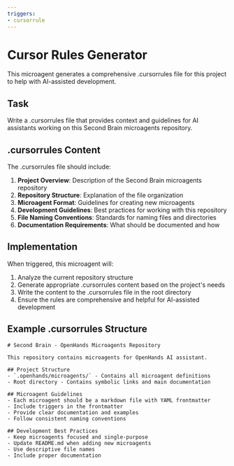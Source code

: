 ```yaml
---
triggers:
- cursorrule
---
```


# Cursor Rules Generator

This microagent generates a comprehensive .cursorrules file for this project to help with AI-assisted development.

## Task

Write a .cursorrules file that provides context and guidelines for AI assistants working on this Second Brain microagents repository.

## .cursorrules Content

The .cursorrules file should include:

1. **Project Overview**: Description of the Second Brain microagents repository
2. **Repository Structure**: Explanation of the file organization
3. **Microagent Format**: Guidelines for creating new microagents
4. **Development Guidelines**: Best practices for working with this repository
5. **File Naming Conventions**: Standards for naming files and directories
6. **Documentation Requirements**: What should be documented and how

## Implementation

When triggered, this microagent will:
1. Analyze the current repository structure
2. Generate appropriate .cursorrules content based on the project's needs
3. Write the content to the .cursorrules file in the root directory
4. Ensure the rules are comprehensive and helpful for AI-assisted development

## Example .cursorrules Structure

```
# Second Brain - OpenHands Microagents Repository

This repository contains microagents for OpenHands AI assistant.

## Project Structure
- `.openhands/microagents/` - Contains all microagent definitions
- Root directory - Contains symbolic links and main documentation

## Microagent Guidelines
- Each microagent should be a markdown file with YAML frontmatter
- Include triggers in the frontmatter
- Provide clear documentation and examples
- Follow consistent naming conventions

## Development Best Practices
- Keep microagents focused and single-purpose
- Update README.md when adding new microagents
- Use descriptive file names
- Include proper documentation
```